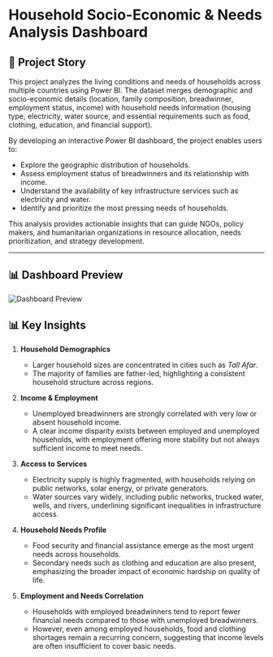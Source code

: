 
# Household Socio-Economic & Needs Analysis Dashboard  

## 📖 Project Story  
This project analyzes the living conditions and needs of households across multiple countries using Power BI. The dataset merges demographic and socio-economic details (location, family composition, breadwinner, employment status, income) with household needs information (housing type, electricity, water source, and essential requirements such as food, clothing, education, and financial support).  

By developing an interactive Power BI dashboard, the project enables users to:  
- Explore the geographic distribution of households.  
- Assess employment status of breadwinners and its relationship with income.  
- Understand the availability of key infrastructure services such as electricity and water.  
- Identify and prioritize the most pressing needs of households.  

This analysis provides actionable insights that can guide NGOs, policy makers, and humanitarian organizations in resource allocation, needs prioritization, and strategy development.  

---

## 📊 Dashboard Preview  

![Dashboard Preview](هmage/household-socioeconomic-needs-dashboard.png)  

## 📊 Key Insights  

1. **Household Demographics**  
   - Larger household sizes are concentrated in cities such as *Tall Afar*.  
   - The majority of families are father-led, highlighting a consistent household structure across regions.  

2. **Income & Employment**  
   - Unemployed breadwinners are strongly correlated with very low or absent household income.  
   - A clear income disparity exists between employed and unemployed households, with employment offering more stability but not always sufficient income to meet needs.  

3. **Access to Services**  
   - Electricity supply is highly fragmented, with households relying on public networks, solar energy, or private generators.  
   - Water sources vary widely, including public networks, trucked water, wells, and rivers, underlining significant inequalities in infrastructure access.  

4. **Household Needs Profile**  
   - Food security and financial assistance emerge as the most urgent needs across households.  
   - Secondary needs such as clothing and education are also present, emphasizing the broader impact of economic hardship on quality of life.  

5. **Employment and Needs Correlation**  
   - Households with employed breadwinners tend to report fewer financial needs compared to those with unemployed breadwinners.  
   - However, even among employed households, food and clothing shortages remain a recurring concern, suggesting that income levels are often insufficient to cover basic needs.
  
  
